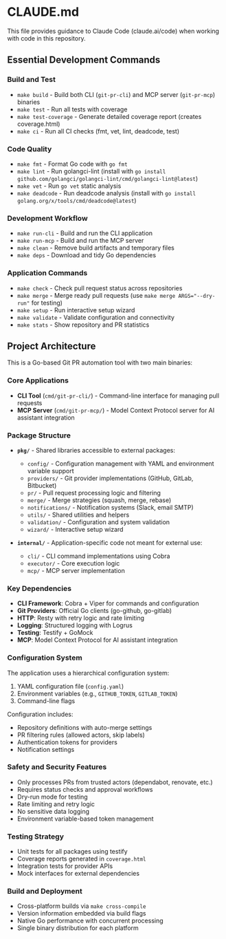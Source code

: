 # CLAUDE.md

This file provides guidance to Claude Code (claude.ai/code) when working with code in this repository.

## Essential Development Commands

### Build and Test

- `make build` - Build both CLI (`git-pr-cli`) and MCP server (`git-pr-mcp`) binaries
- `make test` - Run all tests with coverage
- `make test-coverage` - Generate detailed coverage report (creates coverage.html)
- `make ci` - Run all CI checks (fmt, vet, lint, deadcode, test)

### Code Quality

- `make fmt` - Format Go code with `go fmt`
- `make lint` - Run golangci-lint (install with `go install github.com/golangci/golangci-lint/cmd/golangci-lint@latest`)
- `make vet` - Run `go vet` static analysis
- `make deadcode` - Run deadcode analysis (install with `go install golang.org/x/tools/cmd/deadcode@latest`)

### Development Workflow

- `make run-cli` - Build and run the CLI application
- `make run-mcp` - Build and run the MCP server
- `make clean` - Remove build artifacts and temporary files
- `make deps` - Download and tidy Go dependencies

### Application Commands

- `make check` - Check pull request status across repositories
- `make merge` - Merge ready pull requests (use `make merge ARGS="--dry-run"` for testing)
- `make setup` - Run interactive setup wizard
- `make validate` - Validate configuration and connectivity
- `make stats` - Show repository and PR statistics

## Project Architecture

This is a Go-based Git PR automation tool with two main binaries:

### Core Applications

- **CLI Tool** (`cmd/git-pr-cli/`) - Command-line interface for managing pull requests
- **MCP Server** (`cmd/git-pr-mcp/`) - Model Context Protocol server for AI assistant integration

### Package Structure

- **`pkg/`** - Shared libraries accessible to external packages:
  - `config/` - Configuration management with YAML and environment variable support
  - `providers/` - Git provider implementations (GitHub, GitLab, Bitbucket)
  - `pr/` - Pull request processing logic and filtering
  - `merge/` - Merge strategies (squash, merge, rebase)
  - `notifications/` - Notification systems (Slack, email SMTP)
  - `utils/` - Shared utilities and helpers
  - `validation/` - Configuration and system validation
  - `wizard/` - Interactive setup wizard

- **`internal/`** - Application-specific code not meant for external use:
  - `cli/` - CLI command implementations using Cobra
  - `executor/` - Core execution logic
  - `mcp/` - MCP server implementation

### Key Dependencies

- **CLI Framework**: Cobra + Viper for commands and configuration
- **Git Providers**: Official Go clients (go-github, go-gitlab)
- **HTTP**: Resty with retry logic and rate limiting
- **Logging**: Structured logging with Logrus
- **Testing**: Testify + GoMock
- **MCP**: Model Context Protocol for AI assistant integration

### Configuration System

The application uses a hierarchical configuration system:

1. YAML configuration file (`config.yaml`)
2. Environment variables (e.g., `GITHUB_TOKEN`, `GITLAB_TOKEN`)
3. Command-line flags

Configuration includes:

- Repository definitions with auto-merge settings
- PR filtering rules (allowed actors, skip labels)
- Authentication tokens for providers
- Notification settings

### Safety and Security Features

- Only processes PRs from trusted actors (dependabot, renovate, etc.)
- Requires status checks and approval workflows
- Dry-run mode for testing
- Rate limiting and retry logic
- No sensitive data logging
- Environment variable-based token management

### Testing Strategy

- Unit tests for all packages using testify
- Coverage reports generated in `coverage.html`
- Integration tests for provider APIs
- Mock interfaces for external dependencies

### Build and Deployment

- Cross-platform builds via `make cross-compile`
- Version information embedded via build flags
- Native Go performance with concurrent processing
- Single binary distribution for each platform

